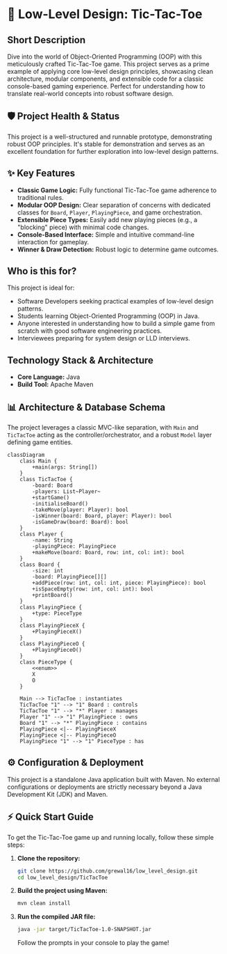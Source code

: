 # 🚀 Low-Level Design: Tic-Tac-Toe

## Short Description
Dive into the world of Object-Oriented Programming (OOP) with this meticulously crafted Tic-Tac-Toe game. This project serves as a prime example of applying core low-level design principles, showcasing clean architecture, modular components, and extensible code for a classic console-based gaming experience. Perfect for understanding how to translate real-world concepts into robust software design.

## 🛡️ Project Health & Status
This project is a well-structured and runnable prototype, demonstrating robust OOP principles. It's stable for demonstration and serves as an excellent foundation for further exploration into low-level design patterns.

## ✨ Key Features
*   **Classic Game Logic:** Fully functional Tic-Tac-Toe game adherence to traditional rules.
*   **Modular OOP Design:** Clear separation of concerns with dedicated classes for `Board`, `Player`, `PlayingPiece`, and game orchestration.
*   **Extensible Piece Types:** Easily add new playing pieces (e.g., a "blocking" piece) with minimal code changes.
*   **Console-Based Interface:** Simple and intuitive command-line interaction for gameplay.
*   **Winner & Draw Detection:** Robust logic to determine game outcomes.

## Who is this for?
This project is ideal for:
*   Software Developers seeking practical examples of low-level design patterns.
*   Students learning Object-Oriented Programming (OOP) in Java.
*   Anyone interested in understanding how to build a simple game from scratch with good software engineering practices.
*   Interviewees preparing for system design or LLD interviews.

## Technology Stack & Architecture
*   **Core Language:** Java
*   **Build Tool:** Apache Maven

## 📊 Architecture & Database Schema
The project leverages a classic MVC-like separation, with `Main` and `TicTacToe` acting as the controller/orchestrator, and a robust `Model` layer defining game entities.

```mermaid
classDiagram
    class Main {
        +main(args: String[])
    }
    class TicTacToe {
        -board: Board
        -players: List~Player~
        +startGame()
        -initialiseBoard()
        -takeMove(player: Player): bool
        -isWinner(board: Board, player: Player): bool
        -isGameDraw(board: Board): bool
    }
    class Player {
        -name: String
        -playingPiece: PlayingPiece
        +makeMove(board: Board, row: int, col: int): bool
    }
    class Board {
        -size: int
        -board: PlayingPiece[][]
        +addPiece(row: int, col: int, piece: PlayingPiece): bool
        +isSpaceEmpty(row: int, col: int): bool
        +printBoard()
    }
    class PlayingPiece {
        +type: PieceType
    }
    class PlayingPieceX {
        +PlayingPieceX()
    }
    class PlayingPieceO {
        +PlayingPieceO()
    }
    class PieceType {
        <<enum>>
        X
        O
    }

    Main --> TicTacToe : instantiates
    TicTacToe "1" --> "1" Board : controls
    TicTacToe "1" --> "*" Player : manages
    Player "1" --> "1" PlayingPiece : owns
    Board "1" --> "*" PlayingPiece : contains
    PlayingPiece <|-- PlayingPieceX
    PlayingPiece <|-- PlayingPieceO
    PlayingPiece "1" --> "1" PieceType : has
```

## ⚙️ Configuration & Deployment
This project is a standalone Java application built with Maven. No external configurations or deployments are strictly necessary beyond a Java Development Kit (JDK) and Maven.

## ⚡ Quick Start Guide
To get the Tic-Tac-Toe game up and running locally, follow these simple steps:

1.  **Clone the repository:**
    ```bash
    git clone https://github.com/grewal16/low_level_design.git
    cd low_level_design/TicTacToe
    ```
2.  **Build the project using Maven:**
    ```bash
    mvn clean install
    ```
3.  **Run the compiled JAR file:**
    ```bash
    java -jar target/TicTacToe-1.0-SNAPSHOT.jar
    ```
    Follow the prompts in your console to play the game!